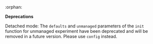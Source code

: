 :orphan:

**Deprecations**

Detached mode: The ``defaults`` and ``unmanaged`` parameters of the ``init`` function for unmanaged experiment have been deprecated and will be removed in a future version. Please use ``config`` instead.